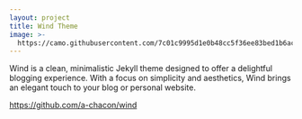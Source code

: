 ```yaml
---
layout: project
title: Wind Theme
image: >-
  https://camo.githubusercontent.com/7c01c9995d1e0b48cc5f36ee83bed1b6ac8ae13b0f4b0d5299b7cca266307b83/68747470733a2f2f692e706f7374696d672e63632f50715973515837312f57696e642d57726974652d616e2d617765736f6d652d6465736372697074696f6e2d666f722d796f75722d6e65772d736974652d686572652d596f752d63616e2d656469742d746869732d6c696e652d696e2d636f6e6669672d796d6c2d49742e706e67
---
```


Wind is a clean, minimalistic Jekyll theme designed to offer a delightful blogging experience. With a focus on simplicity and aesthetics, Wind brings an elegant touch to your blog or personal website.

<https://github.com/a-chacon/wind>
